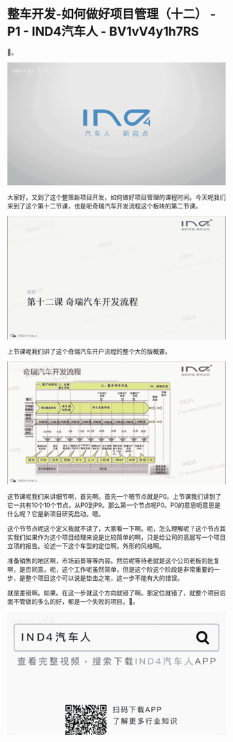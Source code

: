 # 整车开发-如何做好项目管理（十二） - P1 - IND4汽车人 - BV1vV4y1h7RS

🎼。

![](img/a21fc07f8b3f0c137b8fef5d134be568_1.png)

大家好，又到了这个整策新项目开发，如何做好项目管理的课程时间。今天呢我们来到了这个第十二节课，也是呃奇瑞汽车开发流程这个板块的第二节课。



![](img/a21fc07f8b3f0c137b8fef5d134be568_3.png)

上节课呢我们讲了这个奇瑞汽车开户流程的整个大的版概要。

![](img/a21fc07f8b3f0c137b8fef5d134be568_5.png)

这节课呢我们来讲细节啊，首先啊。首先一个嗯节点就是P0。上节课我们讲到了它一共有10个10个节点，从P0到P9。那么第一个节点呢P0。P0的意思呃意思是什么呢？它是新项目研究启动。嗯。

这个节节点呢这个定义我就不读了，大家看一下啊。呃，怎么理解呢？这个节点其实我们如果作为这个项目经理来说是比较简单的啊，只是给公司的高层写一个项目立项的报告。论述一下这个车型的定位啊，外形的风格啊。

准备销售的地区啊，市场前景等等内容。然后呢等待老就是这个公司老板的批复啊，是否同意。呃，这个工作呢虽然简单，但是这个阶这个阶段是非常重要的一步，是整个项目这个可以说是垫击之笔，这一步不能有大的错误。

就是差错啊。如果。在这一步就这个方向就错了啊。那定位就错了，就整个项目后面不管做的多么的好，都是一个失败的项目。🎼。



![](img/a21fc07f8b3f0c137b8fef5d134be568_7.png)
